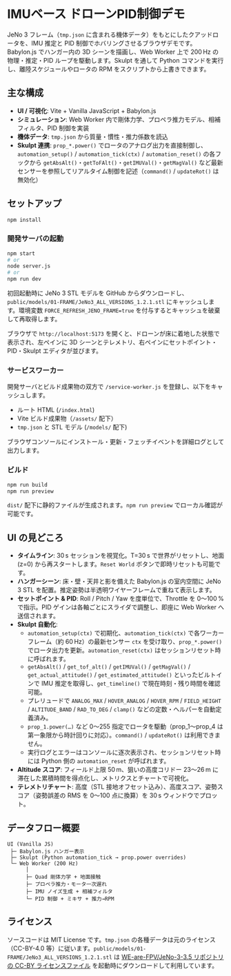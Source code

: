 # IMUベース ドローンPID制御デモ

JeNo 3 フレーム（`tmp.json` に含まれる機体データ）をもとにしたクアッドロータを、IMU 推定と PID 制御でホバリングさせるブラウザデモです。Babylon.js でハンガー内の 3D シーンを描画し、Web Worker 上で 200 Hz の物理・推定・PID ループを駆動します。Skulpt を通して Python コマンドを実行し、離陸スケジュールやロータの RPM をスクリプトから上書きできます。

## 主な構成

- **UI / 可視化**: Vite + Vanilla JavaScript + Babylon.js
- **シミュレーション**: Web Worker 内で剛体力学、プロペラ推力モデル、相補フィルタ、PID 制御を実装
- **機体データ**: `tmp.json` から質量・慣性・推力係数を読込
- **Skulpt 連携**: `prop_*.power()` でロータのアナログ出力を直接制御し、`automation_setup()` / `automation_tick(ctx)` / `automation_reset()` の各フックから `getAbsAlt()`・`getToFAlt()`・`getIMUVal()`・`getMagVal()` など最新センサーを参照してリアルタイム制御を記述（`command()` / `updateRot()` は無効化）

## セットアップ

```bash
npm install
```

### 開発サーバの起動

```bash
npm start
# or
node server.js
# or
npm run dev
```

初回起動時に JeNo 3 STL モデルを GitHub からダウンロードし、`public/models/01-FRAME/JeNo3_ALL_VERSIONS_1.2.1.stl` にキャッシュします。環境変数 `FORCE_REFRESH_JENO_FRAME=true` を付与するとキャッシュを破棄して再取得します。

ブラウザで `http://localhost:5173` を開くと、ドローンが床に着地した状態で表示され、左ペインに 3D シーンとテレメトリ、右ペインにセットポイント・PID・Skulpt エディタが並びます。

### サービスワーカー

開発サーバとビルド成果物の双方で `/service-worker.js` を登録し、以下をキャッシュします。

- ルート HTML (`/index.html`)
- Vite ビルド成果物（`/assets/` 配下）
- `tmp.json` と STL モデル (`/models/` 配下)

ブラウザコンソールにインストール・更新・フェッチイベントを詳細ログとして出力します。

### ビルド

```bash
npm run build
npm run preview
```

`dist/` 配下に静的ファイルが生成されます。`npm run preview` でローカル確認が可能です。

## UI の見どころ

- **タイムライン**: 30 s セッションを視覚化。T=30 s で世界がリセットし、地面 (z=0) から再スタートします。`Reset World` ボタンで即時リセットも可能です。
- **ハンガーシーン**: 床・壁・天井と影を備えた Babylon.js の室内空間に JeNo 3 STL を配置。推定姿勢は半透明ワイヤーフレームで重ねて表示します。
- **セットポイント & PID**: Roll / Pitch / Yaw を度単位で、Throttle を 0〜100 % で指示。PID ゲインは各軸ごとにスライダで調整し、即座に Web Worker へ送信されます。
- **Skulpt 自動化**:
  - `automation_setup(ctx)` で初期化、`automation_tick(ctx)` で各ワーカーフレーム（約 60 Hz）の最新センサー `ctx` を受け取り、`prop_*.power()` でロータ出力を更新。`automation_reset(ctx)` はセッションリセット時に呼ばれます。
  - `getAbsAlt()` / `get_tof_alt()` / `getIMUVal()` / `getMagVal()` / `get_actual_attitude()` / `get_estimated_attitude()` といったビルトインで IMU 推定を取得し、`get_timeline()` で現在時刻・残り時間を確認可能。
  - プレリュードで `ANALOG_MAX` / `HOVER_ANALOG` / `HOVER_RPM` / `FIELD_HEIGHT` / `ALTITUDE_BAND` / `RAD_TO_DEG` / `clamp()` などの定数・ヘルパーを自動定義済み。
  - `prop_1.power(…)` など 0〜255 指定でロータを駆動（prop_1〜prop_4 は第一象限から時計回りに対応）。`command()` / `updateRot()` は利用できません。
  - 実行ログとエラーはコンソールに逐次表示され、セッションリセット時には Python 側の `automation_reset` が呼ばれます。
- **Altitude スコア**: フィールド上限 50 m、狙いの高度コリドー 23〜26 m に滞在した累積時間を得点化し、メトリクスとチャートで可視化。
- **テレメトリチャート**: 高度（STL 接地オフセット込み）、高度スコア、姿勢スコア（姿勢誤差の RMS を 0〜100 点に換算）を 30 s ウィンドウでプロット。

## データフロー概要

```
UI (Vanilla JS)
 ├─ Babylon.js ハンガー表示
 ├─ Skulpt (Python automation_tick → prop.power overrides)
 └─ Web Worker (200 Hz)
      │
      ├─ Quad 剛体力学 + 地面接触
      ├─ プロペラ推力・モータ一次遅れ
      ├─ IMU ノイズ生成 + 相補フィルタ
      └─ PID 制御 + ミキサ + 推力→RPM
```

## ライセンス

ソースコードは MIT License です。`tmp.json` の各種データは元のライセンス（CC-BY-4.0 等）に従います。`public/models/01-FRAME/JeNo3_ALL_VERSIONS_1.2.1.stl` は [WE-are-FPV/JeNo-3-3.5 リポジトリの CC-BY ライセンスファイル](https://github.com/WE-are-FPV/JeNo-3-3.5/blob/518b3f75ae36243f16709af16b5cfcd1805c885f/01-FRAME/JeNo3_ALL_VERSIONS_1.2.1.stl) を起動時にダウンロードして利用しています。
